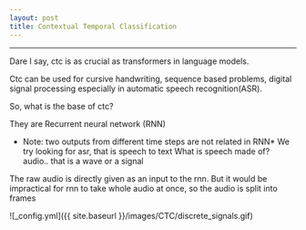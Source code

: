 ```yaml
---
layout: post
title: Contextual Temporal Classification
---
```




***

Dare I say, ctc is as crucial as transformers in language models.

Ctc can be used for cursive handwriting, sequence based problems, digital signal processing especially in automatic speech recognition(ASR).

So, what is the base of ctc?

They are Recurrent neural network (RNN)
* Note: two outputs from different time steps are not related in RNN*
We try looking for asr, that is speech to text
What is speech made of? audio.. that is a wave or a signal

The raw audio is directly given as an input to the rnn.
But it would be impractical for rnn to take whole audio at once, so the audio is split into frames 





![_config.yml]({{ site.baseurl }}/images/CTC/discrete_signals.gif)








